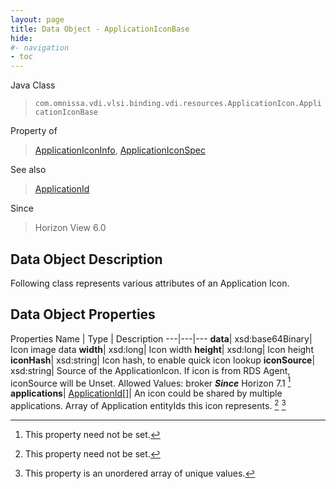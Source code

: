 ```yaml
---
layout: page
title: Data Object - ApplicationIconBase
hide:
#- navigation
- toc
---
```






Java Class
> `com.omnissa.vdi.vlsi.binding.vdi.resources.ApplicationIcon.ApplicationIconBase`

Property of
> [ApplicationIconInfo](vdi.resources.ApplicationIcon.ApplicationIconInfo.md#field_detail), [ApplicationIconSpec](vdi.resources.ApplicationIcon.ApplicationIconSpec.md#field_detail)

See also
> [ApplicationId](vdi.entity.ApplicationId.md)

Since
> Horizon View 6.0


## Data Object Description

Following class represents various attributes of an Application Icon.

## Data Object Properties
Properties
Name |  Type |  Description
---|---|---
**data**|  xsd:base64Binary|  Icon image data
**width**|  xsd:long|  Icon width
**height**|  xsd:long|  Icon height
**iconHash**|  xsd:string|  Icon hash, to enable quick icon lookup
**iconSource**|  xsd:string|  Source of the ApplicationIcon. If icon is from RDS Agent, iconSource will be Unset. Allowed Values: broker  **_Since_** Horizon 7.1 [^1]
**applications**| [ApplicationId[]](vdi.entity.ApplicationId.md)|  An icon could be shared by multiple applications. Array of Application entityIds this icon represents. [^1] [^14]
 


 


[^1]: This property need not be set.
[^14]: This property is an unordered array of unique values.